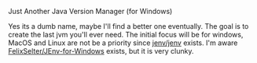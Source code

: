Just Another Java Version Manager (for Windows)

Yes its a dumb name, maybe I'll find a better one eventually. The goal is to create the last jvm you'll ever need. The initial focus will be for windows, MacOS and Linux are not be a priority since [jenv/jenv](https://github.com/jenv/jenv) exists. I'm aware [FelixSelter/JEnv-for-Windows](https://github.com/FelixSelter/JEnv-for-Window) exists, but it is very clunky.
